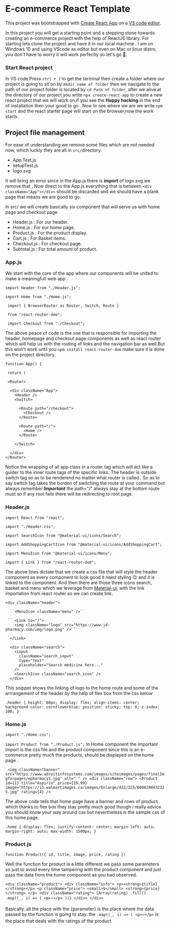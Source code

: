 # E-commerce React Template 
This project was bootstrapped with [Create React App](https://github.com/facebook/create-react-app) on a [VS code editor](https://code.visualstudio.com/download).

In this project you will get a starting point and a stepping stone towards creating an e-commerce project with the help of ReactJS library.
For starting lets clone the project and have it in our local machine . I am on Windows 10 and using VScode as editor but even on Mac or linux distro,
you don't have to worry it will work perfectly so let's go :rocket:.

### Start React project 
In VS code Press ``ctrl + J`` to get the terminal then create a folder where our project is going to sit on by ``mkdir name of folder`` then  we navigate to the path of our project folder is located by ``cd Path of folder``,
after we alive at the directory of our project you write ``npx create-react-app`` to create a new react project that we will work on,if you see the **Happy hacking** in the 
end of installation then your good to go . Now to see where we are we write ``npm start`` and the react starter page will start on the browser,now the work starts.

## Project file management
For ease of understanding we remove some files which are not needed now, which luckly they are all in ``src/``directory.
- App.Test.js
- setupTest.js
- logo.svg

It will bring an error since in the App.js there is **import** of logo.svg we remove that ,
Now direct to the App.js everything that is between ``<div className="App"></div>`` should be discarded and we should have a blank page that means we are good to go.

In src/ we will create basically six component that will serve us with home page and checkout page
- Header.js : For our header.
- Home.js : For our home page.
- Product.js : For the product display.
- Cart.js : For Basket items.
- Checkout.js : For checkout page.
- Subtotal.js : For total amount  of product.

 ### App.js
 We start with the core of the app where our components will be united to make a meaningfull web app .

``import Header from "./Header.js";``

   ``import Home from "./Home.js";``
   
  `` import { BrowserRouter as Router, Switch, Route }``
   
  `` from "react-router-dom";``
   
 `` import Checkout from "./Checkout";``
  
  The above peace of code is the one that is responsible for importing the header, homepage and checkout page components as well as react router
  which will help us with the routing of links and the navigation bar as well.But this won't work until you ``npm install react-router-dom`` make sure it is done on the project directory. 
  
 ``function App() {``
 
 `` return (``
 
   `` <Router>``
   
      <div className="App">
        <Header />
        <Switch>

          <Route path="/checkout">
            <Checkout />
          </Route>

          <Route path="/">
            <Home />
          </Route>

        </Switch>

      </div>
    </Router>

Notice the wrapping of all app class in a router tag which will act like a guider to the inner route tags of the specific links.
The header is outside switch tag so as to be renderend no matter what router is called .
So as to say switch tag takes the burden of switching the route at your command but always remember ***Important*** the path="/"
always stay at the bottom route must so if any root fails there will be redirecting to root page.

### Header.js

``import React from "react";``

``import "./Header.css";``

``import SearchIcon from "@material-ui/icons/Search";``

``import AddShoppingCartIcon from "@material-ui/icons/AddShoppingCart";``

``import MenuIcon from "@material-ui/icons/Menu";``

``import { Link } from "react-router-dom";``

The above lines dictate that we create a css file that will style the header component as every component to look good it need styling :wink:
and it is linked to the component.
And then there are those three icons search, basket and menu which we leverage from [Material-ui](https://material-ui.com/components/material-icons/), 
with the link importation from react router so we can create link.

``<div className="header">``

      ``<MenuIcon className="menu" />``
      
     `` <Link to="/">
        <img className="logo" src="https://www.jd-pharmacy.com/img/logo.png" />``

      </Link>

      <div className="search">
        <input
          className="search_input"
          type="text"
          placeholder="Search medicine here..."
        />
        <SearchIcon className="search_icon" />
      </div>


This snippet shows the linking of logo to the home route and some of the arrrangement of the header by the help of flex box from the css below

``.header {
  height: 60px;
  display: flex;
  align-items: center;
  background-color: cornflowerblue;
  position: sticky;
  top: 0;
  z-index: 100;
}
``

### Home.js

``import "./Home.css";``

``import Product from "./Product.js";``
 In Home component the important import is the css file and the product component since this is an e-commerce pretty much the products,
  should be displayed on the home page .
  
 `` <img
          className="banner"
          src="https://www.adroitinfosystems.com/images/siteimages/pages/finalImgforpages/epharmacy1.jpg"
          alt=" "
        />
        <div className="row">
          <Product
            id={1}
            title="Aspirin"
            price={19.99}
            image="https://i5.walmartimages.ca/images/Enlarge/432/325/6000198432325.jpg"
            rating={4}
          />``
          
 The above code tells that home page have a banner and rows of product which thanks to flex box they stay pretty much good though i really advice you should
 know your way around css but nevertheless is the sample css of this home page.
 
``.home {
  display: flex;
  justify-content: center;
  margin-left: auto;
  margin-right: auto;
  max-width: 1500px;
}
``


### Product.js

``function Product({ id, title, image, price, rating })``

Well the function for product is a little different we pass some parameters so just to avoid every time tampering with the 
product component and just pass the data from the home component as you had observed.

``<div className="product">
      <div className="info">
        <p><strong>{title}</strong></p>
        <p className="price">
          <small>$</small>
          <strong>{price}</strong>
        </p>
        <div className="rating">
          {Array(rating)
            .fill()
            .map((_, i) => (
              <p>⭐</p>
            ))}
        </div>
      </div>``
   
   Basically, all the place with the {parameter}  is the place where the data passed by  the function is going to stay.
   the ``.map((_, i) => ( <p>⭐</p>`` is the place that deals with the ratings of the product.
   
   
  
